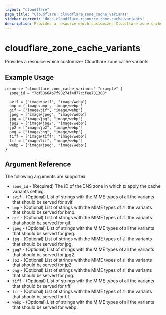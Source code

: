 ```yaml
---
layout: "cloudflare"
page_title: "Cloudflare: cloudflare_zone_cache_variants"
sidebar_current: "docs-cloudflare-resource-zone-cache-variants"
description: Provides a resource which customizes Cloudflare zone cache variants setting.
---
```


# cloudflare_zone_cache_variants

Provides a resource which customizes Cloudflare zone cache variants.

## Example Usage

```hcl
resource "cloudflare_zone_cache_variants" "example" {
  zone_id = "7df50664b7f90274f4d77cdfee701380"

  avif = ["image/avif", "image/webp"]
  bmp = ["image/bmp", "image/webp"]
  gif = ["image/gif", "image/webp"]
  jpeg = ["image/jpeg", "image/webp"]
  jpg = ["image/jpg", "image/webp"]
  jpg2 = ["image/jpg2", "image/webp"]
  jp2 = ["image/jp2", "image/webp"]
  png = ["image/png", "image/webp"]
  tiff = ["image/tiff", "image/webp"]
  tif = ["image/tif", "image/webp"]
  webp = ["image/jpeg", "image/webp"]
}
```

## Argument Reference

The following arguments are supported:

* `zone_id` - (Required) The ID of the DNS zone in which to apply the cache variants setting.
* `avif` - (Optional) List of strings with the MIME types of all the variants that should be served for avif.
* `bmp` - (Optional) List of strings with the MIME types of all the variants that should be served for bmp.
* `gif` - (Optional) List of strings with the MIME types of all the variants that should be served for gif.
* `jpeg` - (Optional) List of strings with the MIME types of all the variants that should be served for jpeg.
* `jpg` - (Optional) List of strings with the MIME types of all the variants that should be served for jpg.
* `jpg2` - (Optional) List of strings with the MIME types of all the variants that should be served for jpg2.
* `jp2` - (Optional) List of strings with the MIME types of all the variants that should be served for jp2.
* `png` - (Optional) List of strings with the MIME types of all the variants that should be served for png.
* `tiff` - (Optional) List of strings with the MIME types of all the variants that should be served for tiff.
* `tif` - (Optional) List of strings with the MIME types of all the variants that should be served for tif.
* `webp` - (Optional) List of strings with the MIME types of all the variants that should be served for webp.
